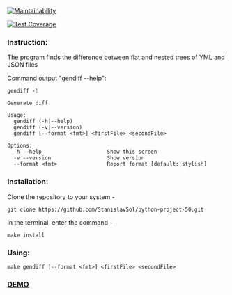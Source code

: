 [![Maintainability](https://api.codeclimate.com/v1/badges/fb905ca56e5cb4b7069c/maintainability)](https://codeclimate.com/github/StanislavSol/php-project-48/maintainability)

[![Test Coverage](https://api.codeclimate.com/v1/badges/fb905ca56e5cb4b7069c/test_coverage)](https://codeclimate.com/github/StanislavSol/php-project-48/test_coverage)

### Instruсtion:
The program finds the difference between flat and nested trees of YML and JSON files

Сommand output "gendiff --help":

```
gendiff -h

Generate diff

Usage:
  gendiff (-h|--help)
  gendiff (-v|--version)
  gendiff [--format <fmt>] <firstFile> <secondFile>

Options:
  -h --help                     Show this screen
  -v --version                  Show version
  --format <fmt>                Report format [default: stylish]
```

### Installation:
Clone the repository to your system -
```
git clone https://github.com/StanislavSol/python-project-50.git
```
In the terminal, enter the command -
```
make install
```
### Using:
```
make gendiff [--format <fmt>] <firstFile> <secondFile>
```

### [DEMO](https://asciinema.org/a/O9HnSCNqJer3aYCAsrLteCEM2)
